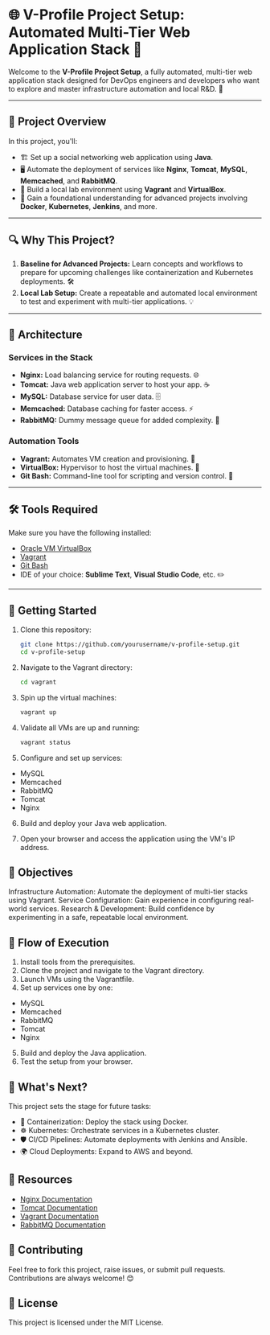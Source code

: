 # 🌐 V-Profile Project Setup: Automated Multi-Tier Web Application Stack 🌟

Welcome to the **V-Profile Project Setup**, a fully automated, multi-tier web application stack designed for DevOps engineers and developers who want to explore and master infrastructure automation and local R&D. 🚀

---

## **🌟 Project Overview**
In this project, you'll:
- 🏗️ Set up a social networking web application using **Java**.
- 🖥️ Automate the deployment of services like **Nginx**, **Tomcat**, **MySQL**, **Memcached**, and **RabbitMQ**.
- 💾 Build a local lab environment using **Vagrant** and **VirtualBox**.
- 🔄 Gain a foundational understanding for advanced projects involving **Docker**, **Kubernetes**, **Jenkins**, and more.

---

## **🔍 Why This Project?**
1. **Baseline for Advanced Projects:** Learn concepts and workflows to prepare for upcoming challenges like containerization and Kubernetes deployments. 🛠️
2. **Local Lab Setup:** Create a repeatable and automated local environment to test and experiment with multi-tier applications. 💡

---

## **📐 Architecture**

### **Services in the Stack**
- **Nginx:** Load balancing service for routing requests. 🌐
- **Tomcat:** Java web application server to host your app. ☕
- **MySQL:** Database service for user data. 🗄️
- **Memcached:** Database caching for faster access. ⚡
- **RabbitMQ:** Dummy message queue for added complexity. 🐇

### **Automation Tools**
- **Vagrant:** Automates VM creation and provisioning. 🤖
- **VirtualBox:** Hypervisor to host the virtual machines. 💾
- **Git Bash:** Command-line tool for scripting and version control. 📜

---

## **🛠️ Tools Required**
Make sure you have the following installed:
- [Oracle VM VirtualBox](https://www.virtualbox.org/)
- [Vagrant](https://www.vagrantup.com/)
- [Git Bash](https://git-scm.com/downloads)
- IDE of your choice: **Sublime Text**, **Visual Studio Code**, etc. ✏️

---

## **🚀 Getting Started**
1. Clone this repository:
   ```bash
   git clone https://github.com/yourusername/v-profile-setup.git
   cd v-profile-setup
   ```
2. Navigate to the Vagrant directory:
    ```bash
    cd vagrant
    ```

3. Spin up the virtual machines:
    ```bash
    vagrant up
    ```
  
4. Validate all VMs are up and running:
    ```bash
    vagrant status
    ```

5. Configure and set up services:
  - MySQL
  - Memcached
  - RabbitMQ
  - Tomcat
  - Nginx

6. Build and deploy your Java web application.

7. Open your browser and access the application using the VM's IP address.

## **🎯 Objectives**
Infrastructure Automation: Automate the deployment of multi-tier stacks using Vagrant.
Service Configuration: Gain experience in configuring real-world services.
Research & Development: Build confidence by experimenting in a safe, repeatable local environment.
## **📜 Flow of Execution**
1. Install tools from the prerequisites.
2. Clone the project and navigate to the Vagrant directory.
3. Launch VMs using the Vagrantfile.
4. Set up services one by one:
  - MySQL
  - Memcached
  - RabbitMQ
  - Tomcat
  - Nginx
5. Build and deploy the Java application.
6. Test the setup from your browser.
## **🌈 What's Next?**
This project sets the stage for future tasks:
- 🐳 Containerization: Deploy the stack using Docker.
- ☸️ Kubernetes: Orchestrate services in a Kubernetes cluster.
- 🛡️ CI/CD Pipelines: Automate deployments with Jenkins and Ansible.
- 🌍 Cloud Deployments: Expand to AWS and beyond.
## **📖 Resources**
- [Nginx Documentation]()
- [Tomcat Documentation]()
- [Vagrant Documentation]()
- [RabbitMQ Documentation]()
## **🙌 Contributing**
Feel free to fork this project, raise issues, or submit pull requests. Contributions are always welcome! 😊
## **📜 License**
This project is licensed under the MIT License.

